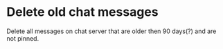 # Delete old chat messages

Delete all messages on chat server that are older then 90 days(?) and are not pinned.